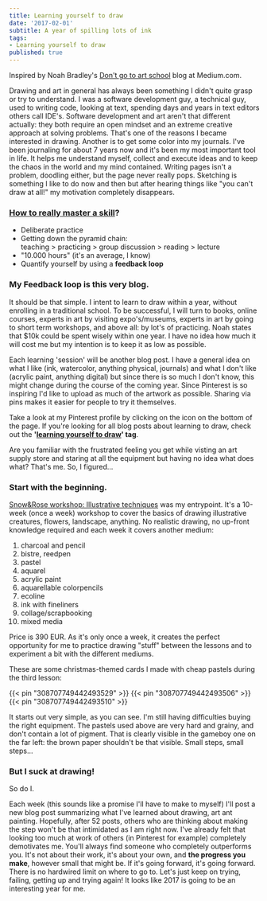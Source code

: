 ```yaml
---
title: Learning yourself to draw
date: '2017-02-01'
subtitle: A year of spilling lots of ink
tags:
- Learning yourself to draw
published: true
---
```


Inspired by Noah Bradley's [Don't go to art school](https://medium.com/i-m-h-o/dont-go-to-art-school-138c5efd45e9#.aul09q3wr) blog at Medium.com. 

Drawing and art in general has always been something I didn't quite grasp or try to understand. I was a software development guy, a technical guy, used to writing code, looking at text, spending days and years in text editors others call IDE's. Software development and art aren't that different actually: they both require an open mindset and an extreme creative approach at solving problems. That's one of the reasons I became interested in drawing. 
Another is to get some color into my journals. I've been journaling for about 7 years now and it's been my most important tool in life. It helps me understand myself, collect and execute ideas and to keep the chaos in the world and my mind contained. Writing pages isn't a problem, doodling either, but the page never really pops. Sketching is something I like to do now and then but after hearing things like "you can't draw at all!" my motivation completely disappears. 

### [How to really master a skill](http://www.makeuseof.com/tag/10000-hour-rule-wrong-really-master-skill/)? 

 * Deliberate practice
 * Getting down the pyramid chain: <br/>teaching > practicing > group discussion > reading > lecture
 * "10.000 hours" (it's an average, I know)
 * Quantify yourself by using a **feedback loop**

### My Feedback loop is this very blog.

It should be that simple. I intent to learn to draw within a year, without enrolling in a traditional school. To be successful, I will turn to books, online courses, experts in art by visiting expo's/museums, experts in art by going to short term workshops, and above all: by lot's of practicing. Noah states that $10k could be spent wisely within one year. I have no idea how much it will cost me but my intention is to keep it as low as possible. 

Each learning 'session' will be another blog post. I have a general idea on what I like (ink, watercolor, anything physical, journals) and what I don't like (acrylic paint, anything digital) but since there is so much I don't know, this might change during the course of the coming year. Since Pinterest is so inspiring I'd like to upload as much of the artwork as possible. Sharing via pins makes it easier for people to try it themselves.

Take a look at my Pinterest profile by clicking on the icon on the bottom of the page.
If you're looking for all blog posts about learning to draw, check out the **'[learning yourself to draw](/tags/learning-yourself-to-draw/)' tag**.

Are you familiar with the frustrated feeling you get while visting an art supply store and staring at all the equipment but having no idea what does what? That's me. So, I figured...

### Start with the beginning. 

[Snow&Rose workshop: Illustrative techniques](http://snow-and-rose.com/nl/workshop/) was my entrypoint. It's a 10-week (once a week) workshop to cover the basics of drawing illustrative creatures, flowers, landscape, anything. No realistic drawing, no up-front knowledge required and each week it covers another medium:

1. charcoal and pencil
2. bistre, reedpen
3. pastel
4. aquarel
5. acrylic paint
6. aquarellable colorpencils
7. ecoline
8. ink with fineliners
9. collage/scrapbooking
10. mixed media

Price is 390 EUR. As it's only once a week, it creates the perfect opportunity for me to practice drawing "stuff" between the lessons and to experiment a bit with the different mediums. 

These are some christmas-themed cards I made with cheap pastels during the third lesson:

{{< pin "308707749442493529" >}}
{{< pin "308707749442493506" >}}
{{< pin "308707749442493510" >}}

It starts out very simple, as you can see. I'm still having difficulties buying the right equipment. The pastels used above are very hard and grainy, and don't contain a lot of pigment. That is clearly visible in the gameboy one on the far left: the brown paper shouldn't be that visible. Small steps, small steps... 

### But I suck at drawing!

So do I.

Each week (this sounds like a promise I'll have to make to myself) I'll post a new blog post summarizing what I've learned about drawing, art ant painting. Hopefully, after 52 posts, others who are thinking about making the step won't be that intimidated as I am right now. I've already felt that looking too much at work of others (in Pinterest for example) completely demotivates me. You'll always find someone who completely outperforms you. It's not about their work, it's about your own, and **the progress you make**, however small that might be. If it's going forward, it's going forward. There is no hardwired limit on where to go to. Let's just keep on trying, failing, getting up and trying again! It looks like 2017 is going to be an interesting year for me. 